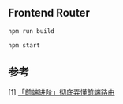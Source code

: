 ## Frontend Router

```javascript
npm run build

npm start
```

## 参考
[1] [「前端进阶」彻底弄懂前端路由](https://juejin.cn/post/6844903890278694919)